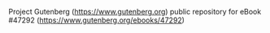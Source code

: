Project Gutenberg (https://www.gutenberg.org) public repository for eBook #47292 (https://www.gutenberg.org/ebooks/47292)
